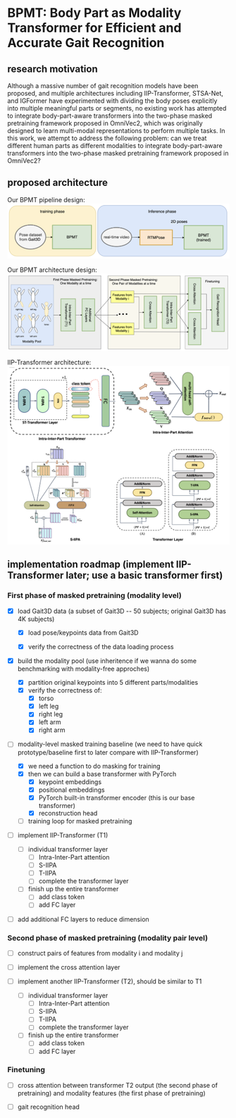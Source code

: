 # BPMT: Body Part as Modality Transformer for Efficient and Accurate Gait Recognition

## research motivation

Although a massive number of gait recognition models have been proposed, and multiple architectures including IIP-Transformer, STSA-Net, and IGFormer have experimented with dividing the body poses explicitly into multiple meaningful parts or segments, no existing work has attempted to integrate body-part-aware transformers into the two-phase masked pretraining framework proposed in OmniVec2, which
was originally designed to learn multi-modal representations to perform multiple tasks. In this work, we attempt to address the following problem: can we treat different human parts as different modalities to integrate body-part-aware transformers into the two-phase masked pretraining framework proposed in OmniVec2?

## proposed architecture

Our BPMT pipeline design:
![alt text](docs/BPMT_pipeline.png)

Our BPMT architecture design:
![alt text](docs/BPMT.png)

IIP-Transformer architecture:
![alt text](docs/IIP-Transformer.png)

## implementation roadmap (implement IIP-Transformer later; use a basic transformer first)

### First phase of masked pretraining (modality level)

- [x] load Gait3D data (a subset of Gait3D -- 50 subjects; original Gait3D has 4K subjects)

  - [x] load pose/keypoints data from Gait3D

  - [x] verify the correctness of the data loading process

- [x] build the modality pool (use inheritence if we wanna do some benchmarking with modality-free approches)
  - [x] partition original keypoints into 5 different parts/modalities
  - [x] verify the correctness of:
    - [x] torso
    - [x] left leg
    - [x] right leg
    - [x] left arm
    - [x] right arm

- [ ] modality-level masked training baseline (we need to have quick prototype/baseline first to later compare with IIP-Transformer)
  - [x] we need a function to do masking for training
  - [x] then we can build a base transformer with PyTorch
    - [x] keypoint embeddings
    - [x] positional embeddings
    - [x] PyTorch built-in transformer encoder (this is our base transformer)
    - [x] reconstruction head
  - [ ] training loop for masked pretraining

- [ ] implement IIP-Transformer (T1)
  - [ ] individual transformer layer
    - [ ] Intra-Inter-Part attention
    - [ ] S-IIPA
    - [ ] T-IIPA
    - [ ] complete the transformer layer

  - [ ] finish up the entire transformer
    - [ ] add class token
    - [ ] add FC layer

- [ ] add additional FC layers to reduce dimension

### Second phase of masked pretraining (modality pair level)

- [ ] construct pairs of features from modality i and modality j

- [ ] implement the cross attention layer

- [ ] implement another IIP-Transformer (T2), should be similar to T1
  - [ ] individual transformer layer
    - [ ] Intra-Inter-Part attention
    - [ ] S-IIPA
    - [ ] T-IIPA
    - [ ] complete the transformer layer

  - [ ] finish up the entire transformer
    - [ ] add class token
    - [ ] add FC layer

### Finetuning

- [ ] cross attention between transformer T2 output (the second phase of pretraining) and modality features (the first phase of pretraining)

- [ ] gait recognition head
